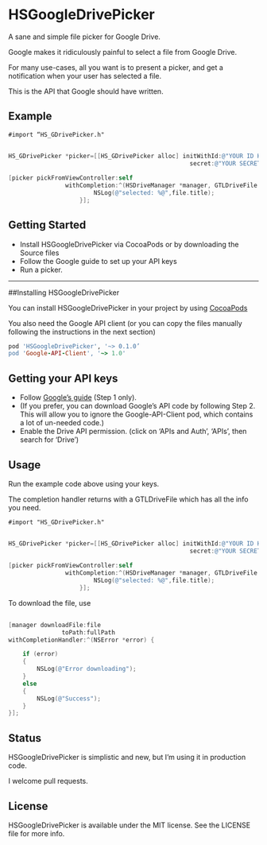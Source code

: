# HSGoogleDrivePicker
A sane and simple file picker for Google Drive.

Google makes it ridiculously painful to select a file from Google Drive. 

For many use-cases, all you want is to present a picker, and get a notification when your user has selected a file.

This is the API that Google should have written.


## Example

`#import “HS_GDrivePicker.h"`

```objective-c
    
HS_GDrivePicker *picker=[[HS_GDrivePicker alloc] initWithId:@"YOUR ID HERE"
                                                   secret:@"YOUR SECRET HERE"];
    
[picker pickFromViewController:self
                withCompletion:^(HSDriveManager *manager, GTLDriveFile *file) {
                        NSLog(@"selected: %@",file.title);
                    }];
```

## Getting Started

- Install HSGoogleDrivePicker via CocoaPods or by downloading the Source files
- Follow the Google guide to set up your API keys
- Run a picker.


---
##Installing HSGoogleDrivePicker

You can install HSGoogleDrivePicker in your project by using [CocoaPods](https://github.com/cocoapods/cocoapods)

You also need the Google API client (or you can copy the files manually following the instructions in the next section)

```Ruby
pod 'HSGoogleDrivePicker', '~> 0.1.0’
pod 'Google-API-Client', '~> 1.0'

```


## Getting your API keys

- Follow [Google’s guide](https://developers.google.com/drive/ios/quickstart) (Step 1 only).
- (If you prefer, you can download Google’s API code by following Step 2. This will allow you to ignore the Google-API-Client pod, which contains a lot of un-needed code.)
- Enable the Drive API permission. (click on ‘APIs and Auth’, ‘APIs’, then search for ‘Drive’) 



## Usage

Run the example code above using your keys.

The completion handler returns with a GTLDriveFile which has all the info you need. 

`#import "HS_GDrivePicker.h"`

```objective-c
    
HS_GDrivePicker *picker=[[HS_GDrivePicker alloc] initWithId:@"YOUR ID HERE"
                                                   secret:@"YOUR SECRET HERE"];
    
[picker pickFromViewController:self
                withCompletion:^(HSDriveManager *manager, GTLDriveFile *file) {
                        NSLog(@"selected: %@",file.title);
                    }];
```

To download the file, use 

```objective-c
       
[manager downloadFile:file
               toPath:fullPath
withCompletionHandler:^(NSError *error) {

	if (error)
	{
		NSLog(@"Error downloading");
	}
	else
	{
		NSLog(@"Success");
	}
}];
```

## Status

HSGoogleDrivePicker is simplistic and new, but I’m using it in production code. 

I welcome pull requests.

## License

HSGoogleDrivePicker is available under the MIT license. See the LICENSE file for more info.